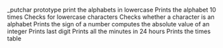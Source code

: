 _putchar prototype
print the alphabets in lowercase
Prints the alphabet 10 times
Checks for lowercase characters
Checks whether a character is an alphabet
Prints the sign of a number
computes the absolute value of an integer
Prints last digit
Prints all the minutes in 24 hours
Prints the times table
